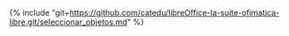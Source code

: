 {% include "git+https://github.com/catedu/libreOffice-la-suite-ofimatica-libre.git/seleccionar_objetos.md" %}